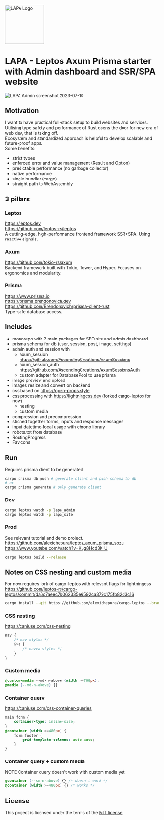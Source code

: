 <img width="128" alt="LAPA Logo" src="https://github.com/alexichepura/lapa/assets/5582266/d13a532e-dd04-48a5-af49-d5f8e9e75c6e">

# LAPA - Leptos Axum Prisma starter with Admin dashboard and SSR/SPA website

![LAPA Admin screenshot 2023-07-10](https://github.com/alexichepura/lapa/assets/5582266/753ba3ff-1911-4d00-80cc-90888252f54f)

## Motivation
I want to have practical full-stack setup to build websites and services. \
Utilising type safety and performance of Rust opens the door for new era of web dev, that is taking off. \
Ecosystem and standardized approach is helpful to develop scalable and future-proof apps. \
Some benefits:
- strict types
- enforced error and value management (Result and Option)
- predictable performance (no garbage collector)
- native performance
- single bundler (cargo)
- straight path to WebAssembly

## 3 pillars
### Leptos
<https://leptos.dev> \
<https://github.com/leptos-rs/leptos> \
A cutting-edge, high-performance frontend framework SSR+SPA. Using reactive signals.

### Axum
<https://github.com/tokio-rs/axum> \
Backend framework built with Tokio, Tower, and Hyper. Focuses on ergonomics and modularity.

### Prisma
<https://www.prisma.io> \
<https://prisma.brendonovich.dev> \
<https://github.com/Brendonovich/prisma-client-rust> \
Type-safe database access.

## Includes
- monorepo with 2 main packages for SEO site and admin dashboard
- prisma schema for db (user, session, post, image, settings)
- admin auth and session with 
    - axum_session <https://github.com/AscendingCreations/AxumSessions>
    - axum_session_auth <https://github.com/AscendingCreations/AxumSessionsAuth>
    - custom adapter for DatabasePool to use prisma
- image preview and upload
- images resize and convert on backend
- css based on <https://open-props.style>
- css processing with <https://lightningcss.dev> (forked cargo-leptos for now)
    - nesting
    - custom media
- compression and precompression
- stiched together forms, inputs and response messages
- input datetime-local usage with chrono library
- robots.txt from database
- RoutingProgress
- Favicons

## Run 
Requires prisma client to be generated
```sh
cargo prisma db push # generate client and push schema to db
# or
cargo prisma generate # only generate client
```

### Dev
```sh
cargo leptos watch -p lapa_admin
cargo leptos watch -p lapa_site
```

### Prod
See relevant tutorial and demo project.
<https://github.com/alexichepura/leptos_axum_prisma_sozu>
<https://www.youtube.com/watch?v=KLg8Hcd3K_U>
```sh
cargo leptos build --release
```

## Notes on CSS nesting and custom media
For now requires fork of cargo-leptos with relevant flags for lightningcss
https://github.com/leptos-rs/cargo-leptos/commit/da6c7aeec7b062335e6592ca379c175fb82d3c16
```sh
cargo install --git https://github.com/alexichepura/cargo-leptos --branch lightningcss-parsing-flags --locked cargo-leptos
```

### CSS nesting
https://caniuse.com/css-nesting
```css
nav {
    /* nav styles */
	&>a {
        /* nav>a styles */
    }
}
```

### Custom media
```css
@custom-media --md-n-above (width >=768px);
@media (--md-n-above) {}
```

### Container query
https://caniuse.com/css-container-queries

```css
main form {
    container-type: inline-size;
}
@container (width >=480px) {
    form footer {
		grid-template-columns: auto auto;
	}
}
```

### Container query + custom media
NOTE Container query doesn't work with custom media yet
```css
@container (--sm-n-above) {} /* doesn't work */
@container (width >=480px) {} /* works */
```


## License

This project is licensed under the terms of the
[MIT license](/LICENSE-MIT).
